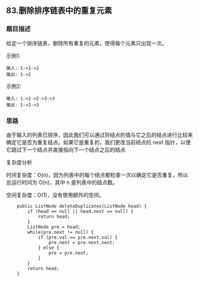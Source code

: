 ## 83.删除排序链表中的重复元素

### 题目描述
给定一个排序链表，删除所有重复的元素，使得每个元素只出现一次。

示例1:
```
输入: 1->1->2
输出: 1->2
```

示例2:
```
输入: 1->1->2->3->3
输出: 1->2->3
```

### 思路
由于输入的列表已排序，因此我们可以通过将结点的值与它之后的结点进行比较来确定它是否为重复结点。如果它是重复的，我们更改当前结点的 next 指针，以便它跳过下一个结点并直接指向下一个结点之后的结点

复杂度分析

时间复杂度：O(n)，因为列表中的每个结点都检查一次以确定它是否重复，所以总运行时间为 O(n)，其中 n 是列表中的结点数。

空间复杂度：O(1)，没有使用额外的空间。

```   
    public ListNode deleteDuplicates(ListNode head) {
        if (head == null || head.next == null) {
            return head;
        }
        ListNode pre = head;
        while(pre.next != null) {
            if (pre.val == pre.next.val) {
                pre.next = pre.next.next;
            } else {
                pre = pre.next;
            }
        }
        return head;
    }
```